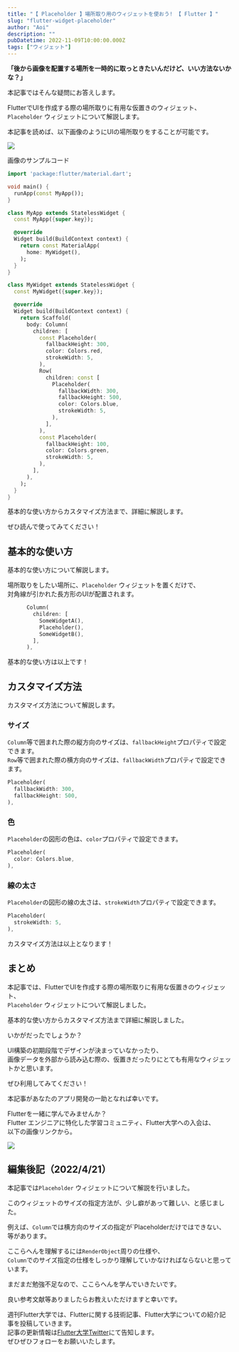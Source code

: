 ```yaml
---
title: "【 Placeholder 】場所取り用のウィジェットを使おう! 【 Flutter 】"
slug: "flutter-widget-placeholder"
author: "Aoi"
description: ""
pubDatetime: 2022-11-09T10:00:00.000Z
tags: ["ウィジェット"]
---
```


**「後から画像を配置する場所を一時的に取っときたいんだけど、いい方法ないかな？」**

本記事ではそんな疑問にお答えします。

FlutterでUIを作成する際の場所取りに有用な仮置きのウィジェット、  
`Placeholder` ウィジェットについて解説します。

本記事を読めば、以下画像のようにUIの場所取りをすることが可能です。

![](https://blog.flutteruniv.com/wp-content/uploads/2022/11/スクリーンショット-2022-11-09-17.21.00-565x1024.png)

画像のサンプルコード

```dart
import 'package:flutter/material.dart';

void main() {
  runApp(const MyApp());
}

class MyApp extends StatelessWidget {
  const MyApp({super.key});

  @override
  Widget build(BuildContext context) {
    return const MaterialApp(
      home: MyWidget(),
    );
  }
}

class MyWidget extends StatelessWidget {
  const MyWidget({super.key});

  @override
  Widget build(BuildContext context) {
    return Scaffold(
      body: Column(
        children: [
          const Placeholder(
            fallbackHeight: 300,
            color: Colors.red,
            strokeWidth: 5,
          ),
          Row(
            children: const [
              Placeholder(
                fallbackWidth: 300,
                fallbackHeight: 500,
                color: Colors.blue,
                strokeWidth: 5,
              ),
            ],
          ),
          const Placeholder(
            fallbackHeight: 100,
            color: Colors.green,
            strokeWidth: 5,
          ),
        ],
      ),
    );
  }
}
```

基本的な使い方からカスタマイズ方法まで、詳細に解説します。

ぜひ読んで使ってみてください！

## 基本的な使い方

基本的な使い方について解説します。

場所取りをしたい場所に、`Placeholder` ウィジェットを置くだけで、  
対角線が引かれた長方形のUIが配置されます。

```dart
      Column(
        children: [
          SomeWidgetA(),
          Placeholder(),
          SomeWidgetB(),
        ],
      ),
```

基本的な使い方は以上です！

## カスタマイズ方法

カスタマイズ方法について解説します。

### サイズ

`Column`等で囲まれた際の縦方向のサイズは、`fallbackHeight`プロパティで設定できます。  
`Row`等で囲まれた際の横方向のサイズは、`fallbackWidth`プロパティで設定できます。

```dart
Placeholder(
  fallbackWidth: 300,
  fallbackHeight: 500,
),
```

### 色

`Placeholder`の図形の色は、`color`プロパティで設定できます。

```dart
Placeholder(
  color: Colors.blue,
),
```

### 線の太さ

`Placeholder`の図形の線の太さは、`strokeWidth`プロパティで設定できます。

```dart
Placeholder(
  strokeWidth: 5,
),
```

カスタマイズ方法は以上となります！

## まとめ

本記事では、FlutterでUIを作成する際の場所取りに有用な仮置きのウィジェット、  
`Placeholder` ウィジェットについて解説しました。

基本的な使い方からカスタマイズ方法まで詳細に解説しました。

いかがだったでしょうか？

UI構築の初期段階でデザインが決まっていなかったり、  
画像データを外部から読み込む際の、仮置きだったりにとても有用なウィジェットかと思います。

ぜひ利用してみてください！

本記事があなたのアプリ開発の一助となれば幸いです。

Flutterを一緒に学んでみませんか？  
Flutter エンジニアに特化した学習コミュニティ、Flutter大学への入会は、  
以下の画像リンクから。

[![](https://blog.flutteruniv.com/wp-content/uploads/2022/07/Flutter大学バナー.png)](//flutteruniv.com)

## 編集後記（2022/4/21）

本記事では`Placeholder` ウィジェットについて解説を行いました。

このウィジェットのサイズの指定方法が、少し癖があって難しい、と感じました。

例えば、`Column`では横方向のサイズの指定が\`Placeholderだけではできない、  
等があります。

ここらへんを理解するには`RenderObject`周りの仕様や、  
`Column`でのサイズ指定の仕様をしっかり理解していかなければならないと思っています。

まだまだ勉強不足なので、ここらへんを学んでいきたいです。

良い参考文献等ありましたらお教えいただけますと幸いです。

週刊Flutter大学では、Flutterに関する技術記事、Flutter大学についての紹介記事を投稿していきます。  
記事の更新情報は[Flutter大学Twitter](https://twitter.com/FlutterUniv)にて告知します。  
ぜひぜひフォローをお願いいたします。